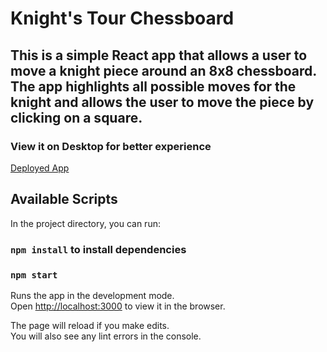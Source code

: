 # Knight's Tour Chessboard
## This is a simple React app that allows a user to move a knight piece around an 8x8 chessboard. The app highlights all possible moves for the knight and allows the user to move the piece by clicking on a square.
### View it on Desktop for better experience
[Deployed App](https://knight-moves-raftlabs.vercel.app)
## Available Scripts

In the project directory, you can run:
### `npm install` to install dependencies

### `npm start`

Runs the app in the development mode.\
Open [http://localhost:3000](http://localhost:3000) to view it in the browser.

The page will reload if you make edits.\
You will also see any lint errors in the console.
